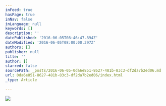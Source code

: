 ```yaml
---
inFeed: true
hasPage: true
inNav: false
inLanguage: null
keywords: []
description: ''
datePublished: '2016-06-05T08:46:47.894Z'
dateModified: '2016-06-05T08:00:00.397Z'
authors: []
publisher: null
title: ''
author: []
starred: false
sourcePath: _posts/2016-06-05-0da6e851-8627-481b-83c3-df2da7b2ed06.md
url: 0da6e851-8627-481b-83c3-df2da7b2ed06/index.html
_type: Article

---
```

![](https://the-grid-user-content.s3-us-west-2.amazonaws.com/b2817034-c123-4723-bb71-c2fe5f8633c5.jpg)